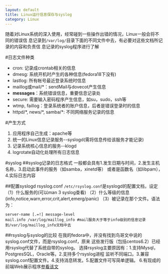 ```yaml
---
layout: default
title: Linux运行信息保存与syslog
category: Linux
---
```

随着对Linux系统的深入使用，经常碰到一些操作出错的情况，Linux一般会将不同的错误信
息记录到`/var/log/`目录下面的不同文件中去，有必要对这些文档所记录的内容和负责信
息记录的syslog程序进行了解

#日志文件种类
+ cron: 记录成crontab相关的信息
+ dmesg: 系统开机时产生的各种信息(fedora18下没有)
+ lastlog: 所有帐号最近登录系统时信息
+ maillog或mail\/\*：sendMail与dovecot产生信息
+ **messages**：系统错误信息，重要信息记录处
+ secure: 需要输入密码程序产生信息，如su，sudo，ssh等
+ wtmp, faillog：登录系统者的账户信息，后者是错误登录时的信息
+ httpd\/\*, news\/\*, samba\/\*: 不同网络服务记录的信息

#产生方式
1. 应用程序自己生成：apache等
2. 统一的Linux信息记录服务--syslogd(需将信息传给该服务才能记录)
3. 记录系统核心信息的服务--klogd
4. logrotate自动化处理所有日志信息


#syslog
##syslog记录的日志格式
一般都会具有1.发生日期与时间，2.发生主机名称，3.启动此事件的服务（如samba，xinetd等）
或者是函数名（如libpam），4.实际日志内容

##配置syslogd rsyslog.conf
`/etc/rsyslog.conf`是syslogd的配置文档，设定（1）什么服务的(可以man 3 syslog查看)
（2）什么等级的信息(info,notice,warn,error,crit,alert,emerg\/panic)
（3）被记录在那个文件。语法为：

    server-name [.=!] message-level
    mail.info /var/log/maillog_info #mail服务大于等于info级别的信息记录到/var/log/maillog_info文档中去

##rsyslog与syslog的比较
在我的fedora中，并没有找到鸟哥文中说的syslog.conf文件，而是rsyslog.conf，原来
这些发行版（包括centos6.2）已经用rsyslog代替了系统自带的syslog。
选择rsyslog主要原因有：1.支持Mysql，PostgresSQL，Oracle等。2.支持多个rsyslog进程
监听不同端口。3.兼容syslog.conf配置文件。4.支持消息转发。5.配置文件可写简单逻辑。
6.有现成的前端Web展示程序[参看该文](http://www.gaizaoren.org/archives/408)


